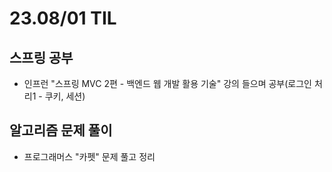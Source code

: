 # 23.08/01 TIL

## 스프링 공부

- 인프런 "스프링 MVC 2편 - 백엔드 웹 개발 활용 기술" 강의 들으며 공부(로그인 처리1 - 쿠키, 세션)

## 알고리즘 문제 풀이

- 프로그래머스 "카펫" 문제 풀고 정리
